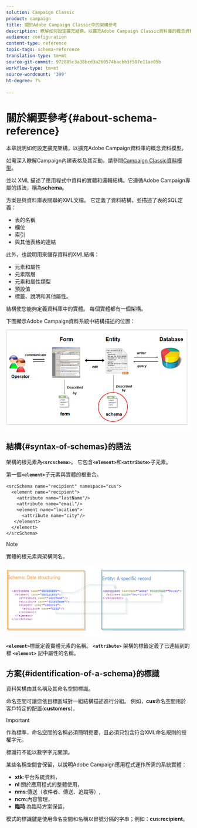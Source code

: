 ```yaml
---
solution: Campaign Classic
product: campaign
title: 關於Adobe Campaign Classic中的架構參考
description: 瞭解如何設定擴充結構，以擴充Adobe Campaign Classic資料庫的概念資料模型。
audience: configuration
content-type: reference
topic-tags: schema-reference
translation-type: tm+mt
source-git-commit: 972885c3a38bcd3a260574bacbb3f507e11ae05b
workflow-type: tm+mt
source-wordcount: '399'
ht-degree: 7%

---
```



# 關於綱要參考{#about-schema-reference}

本章說明如何設定擴充架構，以擴充Adobe Campaign資料庫的概念資料模型。

如需深入瞭解Campaign內建表格及其互動，請參閱[Campaign Classic資料模型](https://helpx.adobe.com/tw/campaign/kb/acc-datamodel.html)。

並以 XML 描述了應用程式中資料的實體和邏輯結構。它遵循Adobe Campaign專屬的語法，稱為&#x200B;**schema**。

方案是與資料庫表關聯的XML文檔。 它定義了資料結構，並描述了表的SQL定義：

* 表的名稱
* 欄位
* 索引
* 與其他表格的連結

此外，也說明用來儲存資料的XML結構：

* 元素和屬性
* 元素階層
* 元素和屬性類型
* 預設值
* 標籤、說明和其他屬性。

結構使您能夠定義資料庫中的實體。 每個實體都有一個架構。

下圖顯示Adobe Campaign資料系統中結構描述的位置：

![](assets/reference_schema_intro.png)

## 結構{#syntax-of-schemas}的語法

架構的根元素為&#x200B;**`<srcschema>`**。 它包含&#x200B;**`<element>`**&#x200B;和&#x200B;**`<attribute>`**&#x200B;子元素。

第一個&#x200B;**`<element>`**&#x200B;子元素與實體的根重合。

```
<srcSchema name="recipient" namespace="cus">
  <element name="recipient">  
    <attribute name="lastName"/>
    <attribute name="email"/>
    <element name="location">
      <attribute name="city"/>
   </element>
  </element>
</srcSchema>
```

>[!NOTE]
>
>實體的根元素與架構同名。

![](assets/s_ncs_configuration_schema_and_entity.png)

**`<element>`**&#x200B;標籤定義實體元素的名稱。 **`<attribute>`** 架構的標籤定義了已連結到的標 **`<element>`** 記中屬性的名稱。

## 方案{#identification-of-a-schema}的標識

資料架構由其名稱及其命名空間標識。

命名空間可讓您依目標區域對一組結構描述進行分組。 例如，**cus**&#x200B;命名空間用於客戶特定的配置(**customers**)。

>[!IMPORTANT]
>
>作為標準，命名空間的名稱必須簡明扼要，且必須只包含符合XML命名規則的授權字元。
>
>標識符不能以數字字元開頭。

某些名稱空間會保留，以說明Adobe Campaign應用程式運作所需的系統實體：

* **xtk**:平台系統資料，
* **nl**:關於應用程式的整體使用，
* **nms**:傳送（收件者、傳送、追蹤等）,
* **ncm**:內容管理，
* **臨時**:為臨時方案保留。

模式的標識鍵是使用命名空間和名稱以冒號分隔的字串；例如：**cus:recipient**。
